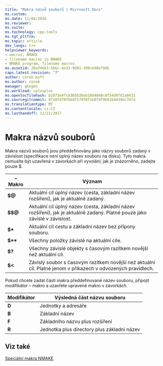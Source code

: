 ```yaml
---
title: "Makra názvů souborů | Microsoft Docs"
ms.custom: 
ms.date: 11/04/2016
ms.reviewer: 
ms.suite: 
ms.technology: cpp-tools
ms.tgt_pltfrm: 
ms.topic: article
dev_langs: C++
helpviewer_keywords:
- macros, NMAKE
- filename macros in NMAKE
- NMAKE program, filename macros
ms.assetid: 20afd6b3-5b6c-4e33-9d01-309ce98ef9db
caps.latest.revision: "7"
author: corob-msft
ms.author: corob
manager: ghogen
ms.workload: cplusplus
ms.openlocfilehash: b2073e4fcb365b3beb10d4040c0f54d9f61a0431
ms.sourcegitcommit: 8fa8fdf0fbb4f57950f1e8f4f9b81b4d39ec7d7a
ms.translationtype: MT
ms.contentlocale: cs-CZ
ms.lasthandoff: 12/21/2017
---
```

# <a name="filename-macros"></a>Makra názvů souborů
Makra názvů souborů jsou předdefinovány jako názvy souborů zadaný v závislost (specifikace není úplný název souboru na disku). Tyto makra nemusíte být uzavřená v závorkách při vyvolání; jak je znázorněno, zadejte pouze $.  
  
|– Makro|Význam|  
|-----------|-------------|  
|**$@**|Aktuální cíl úplný název (cesta, základní název rozšíření), jak je aktuálně zadaný.|  
|**$$@**|Aktuální cíl úplný název (cesta, základní název rozšíření), jak je aktuálně zadaný. Platné pouze jako závislé v závislost.|  
|**$\***|Aktuální cíl cestu a základní název bez přípony souboru.|  
|**$\*\***|Všechny položky závislé na aktuální cíle.|  
|**$?**|Všechny závislé objekty s časovým razítkem novější než aktuální cíl.|  
|**$<**|Závislý soubor s časovým razítkem novější než aktuální cíl. Platné jenom v příkazech v odvozených pravidlech.|  
  
 Pokud chcete zadat části makra předdefinované název souboru, připojit modifikátor – makro a uzavřete upravené makro v závorkách.  
  
|Modifikátor|Výsledná část názvu souboru|  
|--------------|-----------------------------|  
|**D**|Jednotky a adresáře|  
|**B**|Základní název|  
|**F**|Základního názvu plus rozšíření|  
|**R**|Jednotka plus directory plus základní název|  
  
## <a name="see-also"></a>Viz také  
 [Speciální makra NMAKE](../build/special-nmake-macros.md)